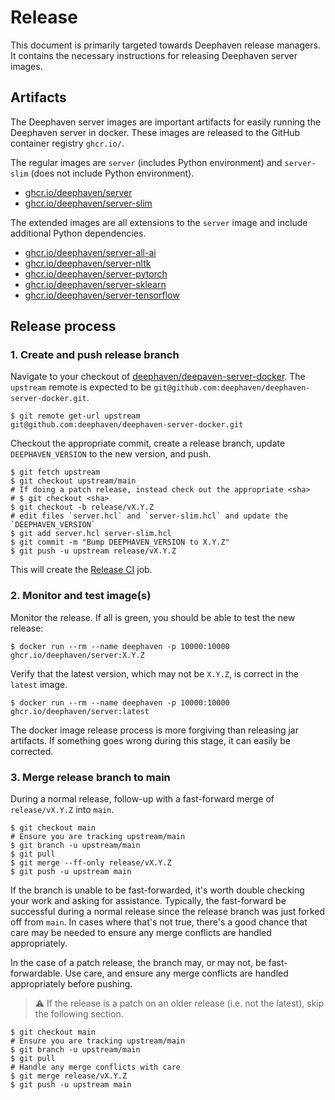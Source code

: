 # Release

This document is primarily targeted towards Deephaven release managers.
It contains the necessary instructions for releasing Deephaven server images.

## Artifacts

The Deephaven server images are important artifacts for easily running the Deephaven server in docker.
These images are released to the GitHub container registry `ghcr.io/`.

The regular images are `server` (includes Python environment) and `server-slim` (does not include Python environment).
* [ghcr.io/deephaven/server](https://github.com/deephaven/deephaven-core/pkgs/container/server)
* [ghcr.io/deephaven/server-slim](https://github.com/deephaven/deephaven-core/pkgs/container/server-slim)

The extended images are all extensions to the `server` image and include additional Python dependencies.
* [ghcr.io/deephaven/server-all-ai](https://github.com/deephaven/deephaven-core/pkgs/container/server-all-ai)
* [ghcr.io/deephaven/server-nltk](https://github.com/deephaven/deephaven-core/pkgs/container/server-nltk)
* [ghcr.io/deephaven/server-pytorch](https://github.com/deephaven/deephaven-core/pkgs/container/server-pytorch)
* [ghcr.io/deephaven/server-sklearn](https://github.com/deephaven/deephaven-core/pkgs/container/server-sklearn)
* [ghcr.io/deephaven/server-tensorflow](https://github.com/deephaven/deephaven-core/pkgs/container/server-tensorflow)

## Release process

### 1. Create and push release branch
Navigate to your checkout of [deephaven/deepaven-server-docker](https://github.com/deephaven/deephaven-server-docker).
The `upstream` remote is expected to be `git@github.com:deephaven/deephaven-server-docker.git`.

```shell
$ git remote get-url upstream
git@github.com:deephaven/deephaven-server-docker.git
```

Checkout the appropriate commit, create a release branch, update `DEEPHAVEN_VERSION` to the new version, and push.

```shell
$ git fetch upstream
$ git checkout upstream/main
# If doing a patch release, instead check out the appropriate <sha>
# $ git checkout <sha>
$ git checkout -b release/vX.Y.Z
# edit files `server.hcl` and `server-slim.hcl` and update the `DEEPHAVEN_VERSION`
$ git add server.hcl server-slim.hcl
$ git commit -m "Bump DEEPHAVEN_VERSION to X.Y.Z"
$ git push -u upstream release/vX.Y.Z
```

This will create the [Release CI](https://github.com/deephaven/deephaven-server-docker/actions/workflows/release-ci.yml) job.

### 2. Monitor and test image(s)

Monitor the release.
If all is green, you should be able to test the new release:

```shell
$ docker run --rm --name deephaven -p 10000:10000 ghcr.io/deephaven/server:X.Y.Z
```
Verify that the latest version, which may not be `X.Y.Z`, is correct in the `latest` image.

```shell
$ docker run --rm --name deephaven -p 10000:10000 ghcr.io/deephaven/server:latest
```

The docker image release process is more forgiving than releasing jar artifacts.
If something goes wrong during this stage, it can easily be corrected.

### 3. Merge release branch to main

During a normal release, follow-up with a fast-forward merge of `release/vX.Y.Z` into `main`.

```shell
$ git checkout main
# Ensure you are tracking upstream/main
$ git branch -u upstream/main
$ git pull
$ git merge --ff-only release/vX.Y.Z
$ git push -u upstream main
```

If the branch is unable to be fast-forwarded, it's worth double checking your work and asking for assistance. 
Typically, the fast-forward be successful during a normal release since the release branch was just forked off from `main`.
In cases where that's not true, there's a good chance that care may be needed to ensure any merge conflicts are handled appropriately.

In the case of a patch release, the branch may, or may not, be fast-forwardable.
Use care, and ensure any merge conflicts are handled appropriately before pushing.

> :warning: If the release is a patch on an older release (i.e. not the latest), skip the following section.

```shell
$ git checkout main
# Ensure you are tracking upstream/main
$ git branch -u upstream/main
$ git pull
# Handle any merge conflicts with care
$ git merge release/vX.Y.Z
$ git push -u upstream main
```
